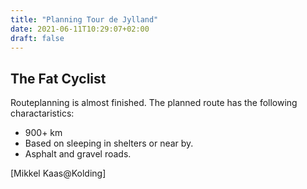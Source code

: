 ```yaml
---
title: "Planning Tour de Jylland"
date: 2021-06-11T10:29:07+02:00
draft: false
---
```


## The Fat Cyclist

Routeplanning is almost finished. The planned route has the following charactaristics:

* 900+ km
* Based on sleeping in shelters or near by.
* Asphalt and gravel roads.

[Mikkel Kaas@Kolding]